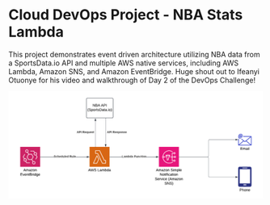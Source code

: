 # Cloud DevOps Project - NBA Stats Lambda

This project demonstrates event driven architecture utilizing NBA data from a SportsData.io API and multiple AWS native services, including AWS Lambda, Amazon SNS, and Amazon EventBridge. Huge shout out to Ifeanyi Otuonye for his video and walkthrough of Day 2 of the DevOps Challenge!

![Project](assets/diagram.png)